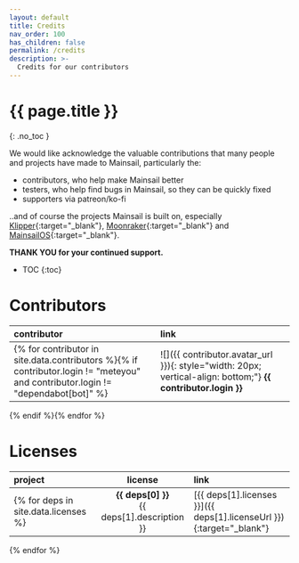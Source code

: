 ```yaml
---
layout: default
title: Credits
nav_order: 100
has_children: false
permalink: /credits
description: >-
  Credits for our contributors
---
```


# {{ page.title }}
{: .no_toc }
<!-- {{ page.description }} -->


We would like acknowledge the valuable contributions that many people and projects have made to Mainsail, particularly the:

- contributors, who help make Mainsail better
- testers, who help find bugs in Mainsail, so they can be quickly fixed
- supporters via patreon/ko-fi

..and of course the projects Mainsail is built on, especially [Klipper](https://github.com/KevinOConnor/klipper){:target="_blank"}, [Moonraker](https://github.com/Arksine/moonraker){:target="_blank"} and [MainsailOS](https://github.com/raymondh2/MainsailOS/){:target="_blank"}.

**THANK YOU for your continued support.**

- TOC
{:toc}

# Contributors

| contributor | link |
|:--------|:-----|
{% for contributor in site.data.contributors %}{% if contributor.login != "meteyou" and contributor.login != "dependabot[bot]" %}|![]({{ contributor.avatar_url }}){: style="width: 20px; vertical-align: bottom;"} **{{ contributor.login }}**|[{{ contributor.html_url }}]({{ contributor.html_url }}){:target="_blank"}|
{% endif %}{% endfor %}

# Licenses

| project | license | link |
|:--------|:-------:|:-----|
{% for deps in site.data.licenses %}| **{{ deps[0] }}**<br>{{ deps[1].description }} | [{{ deps[1].licenses }}]({{ deps[1].licenseUrl }}){:target="_blank"} | [{{ deps[1].repository }}]({{ deps[1].repository }}){:target="_blank"} |
{% endfor %}

